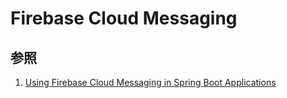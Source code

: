 # Firebase Cloud Messaging

## 参照

1. [Using Firebase Cloud Messaging in Spring Boot Applications](https://www.baeldung.com/spring-fcm)
